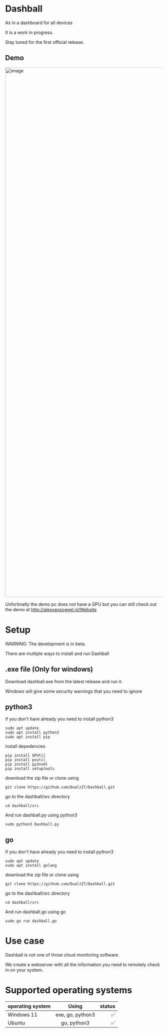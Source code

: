 # Dashball
As in a dashboard for all devices

It is a work in progress.

Stay tuned for the first official release.
## Demo
<img width="1686" alt="image" src="https://github.com/DualzIT/Dashball/assets/125699393/d294956e-139b-4e19-8142-07604d84f98f">

Unfortinatly the demo pc does not have a GPU but you can still check out the demo at http://alexvanzoggel.nl/Website

# Setup
WARNING: The development is in beta. 

There are multiple ways to install and run Dashball
## .exe file (Only for windows) 
Download dashball.exe from the latest release and run it.

Windows will give some security warnings that you need to ignore

## python3
if you don't have already you need to install python3
```
sudo apt update
sudo apt install python3
sudo apt install pip
```
install depedencies
```
pip install GPUtil
pip install psutil
pip install py3nvml
pip install setuptools
```
download the zip file or clone using
```
git clone https://github.com/DualzIT/Dashball.git
```
go to the dashball/src directory
```
cd dashball/src
```
And run dashball.py using python3
```
sudo python3 Dashball.py
```
## go
if you don't have already you need to install python3
```
sudo apt update
sudo apt install golang
```
download the zip file or clone using
```
git clone https://github.com/DualzIT/Dashball.git
```
go to the dashball/src directory
```
cd dashball/src
```
And run dashball.go using go
```
sudo go run dashball.go
```
# Use case
Dashball is not one of those cloud monitoring software. 

We create a webserver with all the information you need to remotely check in on your system.
# Supported operating systems

 operating system | Using            | status|
| -------------   |:-------------:   | -----:|
| Windows 11      | exe, go, python3 | :white_check_mark:   |
| Ubuntu          | go, python3      | :white_check_mark: |

